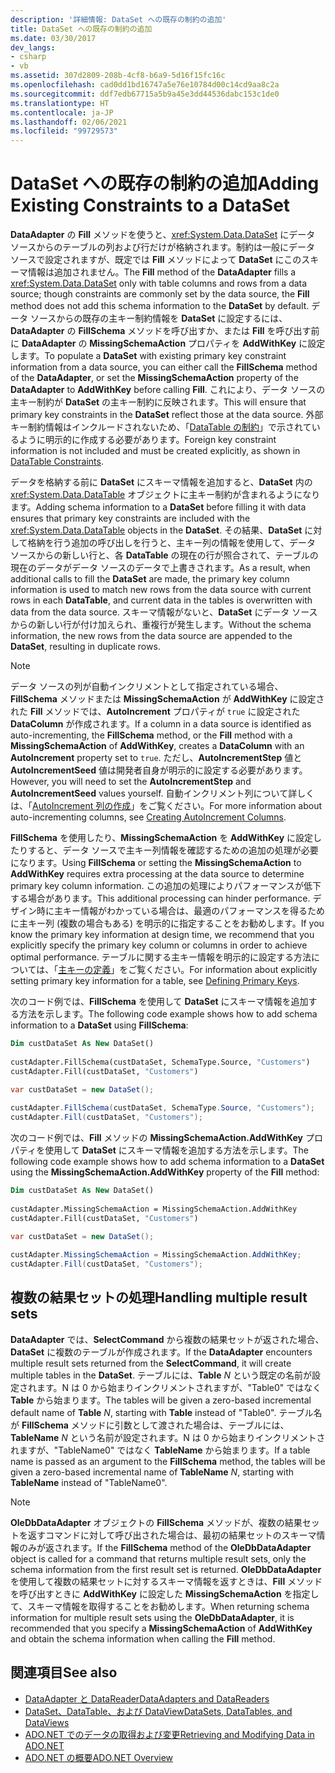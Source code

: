```yaml
---
description: '詳細情報: DataSet への既存の制約の追加'
title: DataSet への既存の制約の追加
ms.date: 03/30/2017
dev_langs:
- csharp
- vb
ms.assetid: 307d2809-208b-4cf8-b6a9-5d16f15fc16c
ms.openlocfilehash: cad0dd1bd16747a5e76e10784d00c14cd9aa8c2a
ms.sourcegitcommit: ddf7edb67715a5b9a45e3dd44536dabc153c1de0
ms.translationtype: HT
ms.contentlocale: ja-JP
ms.lasthandoff: 02/06/2021
ms.locfileid: "99729573"
---
```

# <a name="adding-existing-constraints-to-a-dataset"></a><span data-ttu-id="bbdc7-103">DataSet への既存の制約の追加</span><span class="sxs-lookup"><span data-stu-id="bbdc7-103">Adding Existing Constraints to a DataSet</span></span>

<span data-ttu-id="bbdc7-104">**DataAdapter** の **Fill** メソッドを使うと、<xref:System.Data.DataSet> にデータ ソースからのテーブルの列および行だけが格納されます。制約は一般にデータ ソースで設定されますが、既定では **Fill** メソッドによって **DataSet** にこのスキーマ情報は追加されません。</span><span class="sxs-lookup"><span data-stu-id="bbdc7-104">The **Fill** method of the **DataAdapter** fills a <xref:System.Data.DataSet> only with table columns and rows from a data source; though constraints are commonly set by the data source, the **Fill** method does not add this schema information to the **DataSet** by default.</span></span> <span data-ttu-id="bbdc7-105">データ ソースからの既存の主キー制約情報を **DataSet** に設定するには、**DataAdapter** の **FillSchema** メソッドを呼び出すか、または **Fill** を呼び出す前に **DataAdapter** の **MissingSchemaAction** プロパティを **AddWithKey** に設定します。</span><span class="sxs-lookup"><span data-stu-id="bbdc7-105">To populate a **DataSet** with existing primary key constraint information from a data source, you can either call the **FillSchema** method of the **DataAdapter**, or set the **MissingSchemaAction** property of the **DataAdapter** to **AddWithKey** before calling **Fill**.</span></span> <span data-ttu-id="bbdc7-106">これにより、データ ソースの主キー制約が **DataSet** の主キー制約に反映されます。</span><span class="sxs-lookup"><span data-stu-id="bbdc7-106">This will ensure that primary key constraints in the **DataSet** reflect those at the data source.</span></span> <span data-ttu-id="bbdc7-107">外部キー制約情報はインクルードされないため、「[DataTable の制約](./dataset-datatable-dataview/datatable-constraints.md)」で示されているように明示的に作成する必要があります。</span><span class="sxs-lookup"><span data-stu-id="bbdc7-107">Foreign key constraint information is not included and must be created explicitly, as shown in [DataTable Constraints](./dataset-datatable-dataview/datatable-constraints.md).</span></span>  
  
<span data-ttu-id="bbdc7-108">データを格納する前に **DataSet** にスキーマ情報を追加すると、**DataSet** 内の <xref:System.Data.DataTable> オブジェクトに主キー制約が含まれるようになります。</span><span class="sxs-lookup"><span data-stu-id="bbdc7-108">Adding schema information to a **DataSet** before filling it with data ensures that primary key constraints are included with the <xref:System.Data.DataTable> objects in the **DataSet**.</span></span> <span data-ttu-id="bbdc7-109">その結果、**DataSet** に対して格納を行う追加の呼び出しを行うと、主キー列の情報を使用して、データ ソースからの新しい行と、各 **DataTable** の現在の行が照合されて、テーブルの現在のデータがデータ ソースのデータで上書きされます。</span><span class="sxs-lookup"><span data-stu-id="bbdc7-109">As a result, when additional calls to fill the **DataSet** are made, the primary key column information is used to match new rows from the data source with current rows in each **DataTable**, and current data in the tables is overwritten with data from the data source.</span></span> <span data-ttu-id="bbdc7-110">スキーマ情報がないと、**DataSet** にデータ ソースからの新しい行が付け加えられ、重複行が発生します。</span><span class="sxs-lookup"><span data-stu-id="bbdc7-110">Without the schema information, the new rows from the data source are appended to the **DataSet**, resulting in duplicate rows.</span></span>  
  
> [!NOTE]
> <span data-ttu-id="bbdc7-111">データ ソースの列が自動インクリメントとして指定されている場合、**FillSchema** メソッドまたは **MissingSchemaAction** が **AddWithKey** に設定された **Fill** メソッドでは、**AutoIncrement** プロパティが `true` に設定された **DataColumn** が作成されます。</span><span class="sxs-lookup"><span data-stu-id="bbdc7-111">If a column in a data source is identified as auto-incrementing, the **FillSchema** method, or the **Fill** method with a **MissingSchemaAction** of **AddWithKey**, creates a **DataColumn** with an **AutoIncrement** property set to `true`.</span></span> <span data-ttu-id="bbdc7-112">ただし、**AutoIncrementStep** 値と **AutoIncrementSeed** 値は開発者自身が明示的に設定する必要があります。</span><span class="sxs-lookup"><span data-stu-id="bbdc7-112">However, you will need to set the **AutoIncrementStep** and **AutoIncrementSeed** values yourself.</span></span> <span data-ttu-id="bbdc7-113">自動インクリメント列について詳しくは、「[AutoIncrement 列の作成](./dataset-datatable-dataview/creating-autoincrement-columns.md)」をご覧ください。</span><span class="sxs-lookup"><span data-stu-id="bbdc7-113">For more information about auto-incrementing columns, see [Creating AutoIncrement Columns](./dataset-datatable-dataview/creating-autoincrement-columns.md).</span></span>  
  
<span data-ttu-id="bbdc7-114">**FillSchema** を使用したり、**MissingSchemaAction** を **AddWithKey** に設定したりすると、データ ソースで主キー列情報を確認するための追加の処理が必要になります。</span><span class="sxs-lookup"><span data-stu-id="bbdc7-114">Using **FillSchema** or setting the **MissingSchemaAction** to **AddWithKey** requires extra processing at the data source to determine primary key column information.</span></span> <span data-ttu-id="bbdc7-115">この追加の処理によりパフォーマンスが低下する場合があります。</span><span class="sxs-lookup"><span data-stu-id="bbdc7-115">This additional processing can hinder performance.</span></span> <span data-ttu-id="bbdc7-116">デザイン時に主キー情報がわかっている場合は、最適のパフォーマンスを得るために主キー列 (複数の場合もある) を明示的に指定することをお勧めします。</span><span class="sxs-lookup"><span data-stu-id="bbdc7-116">If you know the primary key information at design time, we recommend that you explicitly specify the primary key column or columns in order to achieve optimal performance.</span></span> <span data-ttu-id="bbdc7-117">テーブルに関する主キー情報を明示的に設定する方法については、「[主キーの定義](./dataset-datatable-dataview/defining-primary-keys.md)」をご覧ください。</span><span class="sxs-lookup"><span data-stu-id="bbdc7-117">For information about explicitly setting primary key information for a table, see [Defining Primary Keys](./dataset-datatable-dataview/defining-primary-keys.md).</span></span>
  
<span data-ttu-id="bbdc7-118">次のコード例では、**FillSchema** を使用して **DataSet** にスキーマ情報を追加する方法を示します。</span><span class="sxs-lookup"><span data-stu-id="bbdc7-118">The following code example shows how to add schema information to a **DataSet** using **FillSchema**:</span></span>
  
```vb  
Dim custDataSet As New DataSet()  
  
custAdapter.FillSchema(custDataSet, SchemaType.Source, "Customers")  
custAdapter.Fill(custDataSet, "Customers")  
```  
  
```csharp  
var custDataSet = new DataSet();  
  
custAdapter.FillSchema(custDataSet, SchemaType.Source, "Customers");  
custAdapter.Fill(custDataSet, "Customers");  
```  
  
<span data-ttu-id="bbdc7-119">次のコード例では、**Fill** メソッドの **MissingSchemaAction.AddWithKey** プロパティを使用して **DataSet** にスキーマ情報を追加する方法を示します。</span><span class="sxs-lookup"><span data-stu-id="bbdc7-119">The following code example shows how to add schema information to a **DataSet** using the **MissingSchemaAction.AddWithKey** property of the **Fill** method:</span></span>
  
```vb  
Dim custDataSet As New DataSet()  
  
custAdapter.MissingSchemaAction = MissingSchemaAction.AddWithKey  
custAdapter.Fill(custDataSet, "Customers")  
```  
  
```csharp  
var custDataSet = new DataSet();  
  
custAdapter.MissingSchemaAction = MissingSchemaAction.AddWithKey;  
custAdapter.Fill(custDataSet, "Customers");  
```  
  
## <a name="handling-multiple-result-sets"></a><span data-ttu-id="bbdc7-120">複数の結果セットの処理</span><span class="sxs-lookup"><span data-stu-id="bbdc7-120">Handling multiple result sets</span></span>  

<span data-ttu-id="bbdc7-121">**DataAdapter** では、**SelectCommand** から複数の結果セットが返された場合、**DataSet** に複数のテーブルが作成されます。</span><span class="sxs-lookup"><span data-stu-id="bbdc7-121">If the **DataAdapter** encounters multiple result sets returned from the **SelectCommand**, it will create multiple tables in the **DataSet**.</span></span> <span data-ttu-id="bbdc7-122">テーブルには、**Table** *N* という既定の名前が設定されます。N は 0 から始まりインクリメントされますが、"Table0" ではなく **Table** から始まります。</span><span class="sxs-lookup"><span data-stu-id="bbdc7-122">The tables will be given a zero-based incremental default name of **Table** *N*, starting with **Table** instead of "Table0".</span></span> <span data-ttu-id="bbdc7-123">テーブル名が **FillSchema** メソッドに引数として渡された場合は、テーブルには、**TableName** *N* という名前が設定されます。N は 0 から始まりインクリメントされますが、"TableName0" ではなく **TableName** から始まります。</span><span class="sxs-lookup"><span data-stu-id="bbdc7-123">If a table name is passed as an argument to the **FillSchema** method, the tables will be given a zero-based incremental name of **TableName** *N*, starting with **TableName** instead of "TableName0".</span></span>  
  
> [!NOTE]
> <span data-ttu-id="bbdc7-124">**OleDbDataAdapter** オブジェクトの **FillSchema** メソッドが、複数の結果セットを返すコマンドに対して呼び出された場合は、最初の結果セットのスキーマ情報のみが返されます。</span><span class="sxs-lookup"><span data-stu-id="bbdc7-124">If the **FillSchema** method of the **OleDbDataAdapter** object is called for a command that returns multiple result sets, only the schema information from the first result set is returned.</span></span> <span data-ttu-id="bbdc7-125">**OleDbDataAdapter** を使用して複数の結果セットに対するスキーマ情報を返すときは、**Fill** メソッドを呼び出すときに **AddWithKey** に設定した **MissingSchemaAction** を指定して、スキーマ情報を取得することをお勧めします。</span><span class="sxs-lookup"><span data-stu-id="bbdc7-125">When returning schema information for multiple result sets using the **OleDbDataAdapter**, it is recommended that you specify a **MissingSchemaAction** of **AddWithKey** and obtain the schema information when calling the **Fill** method.</span></span>  
  
## <a name="see-also"></a><span data-ttu-id="bbdc7-126">関連項目</span><span class="sxs-lookup"><span data-stu-id="bbdc7-126">See also</span></span>

- [<span data-ttu-id="bbdc7-127">DataAdapter と DataReader</span><span class="sxs-lookup"><span data-stu-id="bbdc7-127">DataAdapters and DataReaders</span></span>](dataadapters-and-datareaders.md)
- [<span data-ttu-id="bbdc7-128">DataSet、DataTable、および DataView</span><span class="sxs-lookup"><span data-stu-id="bbdc7-128">DataSets, DataTables, and DataViews</span></span>](./dataset-datatable-dataview/index.md)
- [<span data-ttu-id="bbdc7-129">ADO.NET でのデータの取得および変更</span><span class="sxs-lookup"><span data-stu-id="bbdc7-129">Retrieving and Modifying Data in ADO.NET</span></span>](retrieving-and-modifying-data.md)
- [<span data-ttu-id="bbdc7-130">ADO.NET の概要</span><span class="sxs-lookup"><span data-stu-id="bbdc7-130">ADO.NET Overview</span></span>](ado-net-overview.md)
